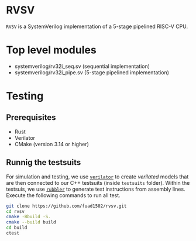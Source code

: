 # RVSV

`RVSV` is a SystemVerilog implementation of a 5-stage pipelined RISC-V CPU.

# Top level modules

- systemverilog/rv32i_seq.sv (sequential implementation)
- systemverilog/rv32i_pipe.sv (5-stage pipelined implementation)

# Testing

## Prerequisites

- Rust
- Verilator
- CMake (version 3.14 or higher)

## Runnig the testsuits

For simulation and testing, we use [`verilator`](https://github.com/verilator/verilator) to create *verilated* models that are then connected to our C++ testsuits (inside `testsuits` folder). Within the testsuis, we use [`rubbler`](https://github.com/fuad1502/rubbler) to generate test instructions from assembly lines. Execute the following commands to run all test.

```sh
git clone https://github.com/fuad1502/rvsv.git
cd rvsv
cmake -Bbuild -S.
cmake --build build
cd build
ctest
```

